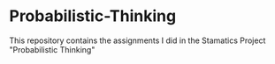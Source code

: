 # Probabilistic-Thinking

This repository contains the assignments I did in the Stamatics Project "Probabilistic Thinking"
